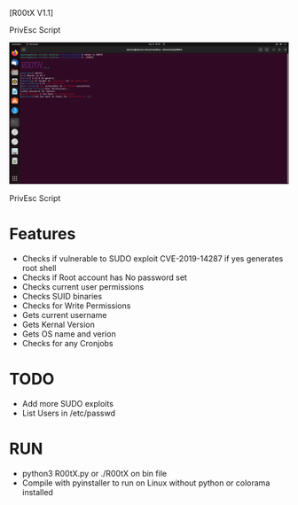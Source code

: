 
[R00tX V1.1]

PrivEsc Script

<img src="https://github.com/darkseid-security/R00tX/blob/main/img/R00tX2.png">

PrivEsc Script

Features
============
 + Checks if vulnerable to SUDO exploit CVE-2019-14287 if yes generates root shell
 + Checks if Root account has No password set
 + Checks current user permissions
 + Checks SUID binaries
 + Checks for Write Permissions 
 + Gets current username
 + Gets Kernal Version
 + Gets OS name and verion
 + Checks for any Cronjobs
 
TODO
============
 + Add more SUDO exploits
 + List Users in /etc/passwd
 
RUN
============
 + python3 R00tX.py or ./R00tX on bin file
 + Compile with pyinstaller to run on Linux without python or colorama installed
